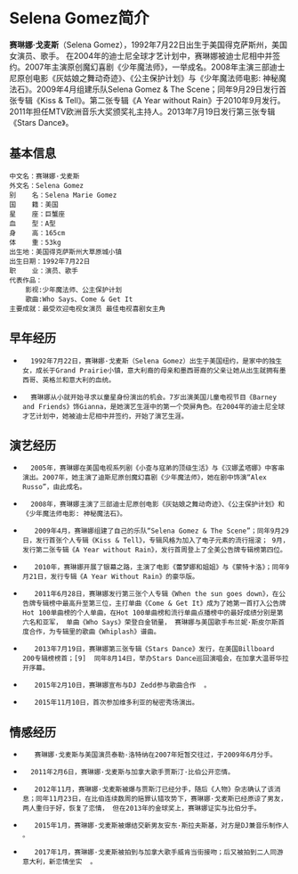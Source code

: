 # Selena Gomez简介 
**赛琳娜·戈麦斯**（Selena Gomez），1992年7月22日出生于美国得克萨斯州，美国女演员、歌手。 在2004年的迪士尼全球才艺计划中，赛琳娜被迪士尼相中并签约。2007年主演原创魔幻喜剧《少年魔法师》，一举成名。2008年主演三部迪士尼原创电影《灰姑娘之舞动奇迹》、《公主保护计划》与《少年魔法师电影: 神秘魔法石》。2009年4月组建乐队Selena Gomez & The Scene；同年9月29日发行首张专辑《Kiss & Tell》。第二张专辑《A Year without Rain》于2010年9月发行。2011年担任MTV欧洲音乐大奖颁奖礼主持人。2013年7月19日发行第三张专辑《Stars Dance》。
## 基本信息
    中文名：赛琳娜·戈麦斯
    外文名：Selena Gomez
    别    名：Selena Marie Gomez
    国    籍：美国
    星    座：巨蟹座
    血    型：A型
    身    高：165cm
    体    重：53kg
    出生地：美国得克萨斯州大草原城小镇
    出生日期：1992年7月22日
    职    业：演员、歌手
    代表作品：
        影视:少年魔法师、公主保护计划 
        歌曲:Who Says、Come & Get It
    主要成就：最受欢迎电视女演员 最佳电视喜剧女主角
## 早年经历
+       1992年7月22日，赛琳娜·戈麦斯（Selena Gomez）出生于美国纽约，是家中的独生女，成长于Grand Prairie小镇，意大利裔的母亲和墨西哥裔的父亲让她从出生就拥有墨西哥、英格兰和意大利的血统。  

+       赛琳娜从小就开始寻求以童星身份演出的机会。7岁出演美国儿童电视节目《Barney and Friends》饰Gianna，是她演艺生涯中的第一个荧屏角色。在2004年的迪士尼全球才艺计划中，她被迪士尼相中并签约，开始了演艺生涯。
## 演艺经历
+       2005年，赛琳娜在美国电视系列剧《小查与寇弟的顶级生活》与《汉娜孟塔娜》中客串演出。2007年，她主演了迪斯尼原创魔幻喜剧《少年魔法师》，她在剧中饰演“Alex Russo”，由此成名。  

+       2008年，赛琳娜主演了三部迪士尼原创电影《灰姑娘之舞动奇迹》、《公主保护计划》和《少年魔法师电影: 神秘魔法石》。  

+        2009年4月，赛琳娜组建了自己的乐队“Selena Gomez & The Scene”；同年9月29日，发行首张个人专辑《Kiss & Tell》，专辑风格为加入了电子元素的流行摇滚； 9月，发行第二张专辑《A Year without Rain》，发行首周登上了全美公告牌专辑榜第四位。  

+        2010年，赛琳娜开展了银幕之路，主演了电影《蕾梦娜和姐姐》与《蒙特卡洛》；同年9月21日，发行专辑《A Year Without Rain》的豪华版。  

+        2011年6月28日，赛琳娜发行第三张个人专辑《When the sun goes down》，在公告牌专辑榜中最高升至第三位，主打单曲《Come & Get It》成为了她第一首打入公告牌Hot 100单曲榜的个人单曲，在Hot 100单曲榜和流行单曲点播榜中的最好成绩分别是第六名和亚军， 单曲《Who Says》荣登白金销量， 赛琳娜与美国歌手布兰妮·斯皮尔斯首度合作，为专辑里的歌曲《Whiplash》谱曲。  

+        2013年7月19日，赛琳娜第三张专辑《Stars Dance》发行，在美国Billboard 200专辑榜榜首；[9]  同年8月14日，举办Stars Dance巡回演唱会，在加拿大温哥华拉开序幕。  

+        2015年2月10日，赛琳娜宣布与DJ Zedd参与歌曲合作  。  

+        2015年11月10日，首次参加维多利亚的秘密秀场演出。
## 情感经历
+        赛琳娜·戈麦斯与美国演员泰勒·洛特纳在2007年短暂交往过，于2009年6月分手。  

+       2011年2月6日，赛琳娜·戈麦斯与加拿大歌手贾斯汀·比伯公开恋情。  

+        2012年11月，赛琳娜·戈麦斯被爆与贾斯汀已经分手，随后《人物》杂志确认了该消息；同年11月23日，在比伯连续数周的赔罪认错攻势下，赛琳娜·戈麦斯已经原谅了男友，两人重归于好，恢复了恋情， 但在2013年的金球奖上，赛琳娜证实与比伯分手。  

+        2015年1月，赛琳娜·戈麦斯被爆结交新男友安东·斯拉夫斯基，对方是DJ兼音乐制作人 。  

+        2017年1月，赛琳娜·戈麦斯被拍到与加拿大歌手威肯当街接吻；后又被拍到二人同游意大利，新恋情坐实  。
